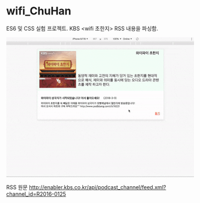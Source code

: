 # wifi_ChuHan
ES6 및 CSS 실험 프로젝트. 
KBS <wifi 초한지> RSS 내용을 파싱함. 


![screenShot](https://github.com/noovertime/wifi_ChuHan/blob/master/screenshot/result.gif)


RSS 원문 
http://enabler.kbs.co.kr/api/podcast_channel/feed.xml?channel_id=R2016-0125
